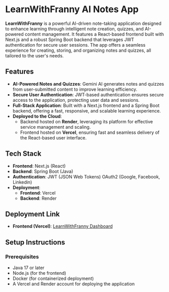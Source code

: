 # LearnWithFranny AI Notes App

**LearnWithFranny** is a powerful AI-driven note-taking application designed to enhance learning through intelligent note creation, quizzes, and AI-powered content management. It features a React-based frontend built with Next.js and a robust Spring Boot backend that leverages JWT authentication for secure user sessions. The app offers a seamless experience for creating, storing, and organizing notes and quizzes, all tailored to the user's needs.

## Features

- **AI-Powered Notes and Quizzes**: Gemini AI generates notes and quizzes from user-submitted content to improve learning efficiency.
- **Secure User Authentication**: JWT-based authentication ensures secure access to the application, protecting user data and sessions.
- **Full-Stack Application**: Built with a Next.js frontend and a Spring Boot backend, offering a fast, responsive, and scalable learning experience.
- **Deployed to the Cloud**:
  - Backend hosted on **Render**, leveraging its platform for effective service management and scaling.
  - Frontend hosted on **Vercel**, ensuring fast and seamless delivery of the React-based user interface.

## Tech Stack

- **Frontend**: Next.js (React)
- **Backend**: Spring Boot (Java)
- **Authentication**: JWT (JSON Web Tokens) OAuth2 (Google, Facebook, Linkedin)
- **Deployment**:
  - **Frontend**: Vercel
  - **Backend**: Render

## Deployment Link

- **Frontend (Vercel)**: [LearnWithFranny Dashboard](https://learn-with-franny.vercel.app)

## Setup Instructions

### Prerequisites

- Java 17 or later
- Node.js (for the frontend)
- Docker (for containerized deployment)
- A Vercel and Render account for deploying the application
